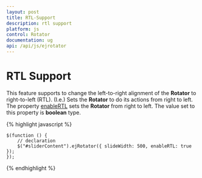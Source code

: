 ```yaml
---
layout: post
title: RTL-Support
description: rtl support
platform: js
control: Rotator
documentation: ug
api: /api/js/ejrotator
---
```


# RTL Support

This feature supports to change the left-to-right alignment of the **Rotator** to right-to-left (RTL). (I.e.) Sets the **Rotator** to do its actions from right to left. The property [enableRTL](https://help.syncfusion.com/api/js/ejrotator#members:enablertl) sets the **Rotator** from right to left. The value set to this property is **boolean** type.

{% highlight javascript %}

    $(function () {
        // declaration
        $("#sliderContent").ejRotator({ slideWidth: 500, enableRTL: true });
    });

{% endhighlight %}




